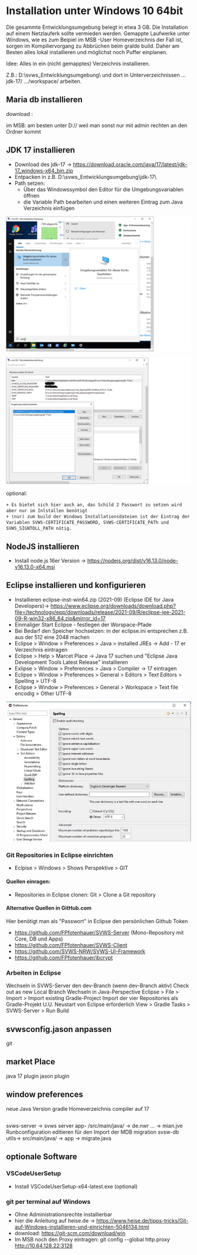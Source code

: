 # Installation unter Windows 10 64bit

Die gesammte Entwicklungsumgebung belegt in etwa 3 GB. Die Installation auf einem Netzlauferk sollte vermieden werden. Gemappte Laufwerke unter Windows, wie es zum Beipiel im MSB -User Homeverzeichnis der Fall ist, sorgen im Kompiliervorgang zu Abbrüchen beim gralde build. Daher am Besten alles lokal installieren und möglichst noch Puffer einplanen. 

Idee: Alles in ein (nicht gemapptes) Verzeichnis installieren.

Z.B.: D:\svws_Entwicklungsumgebung\ und dort in Unterverzeichnissen ... jdk-17/ .../workspace/ arbeiten.

## Maria db installieren

download : 

im MSB: am besten unter D:// weil man sonst nur mit admin rechten an den Ordner kommt


## JDK 17 installieren

+ Download des jdk-17 -> https://download.oracle.com/java/17/latest/jdk-17_windows-x64_bin.zip
+ Entpacken in z.B. D:\svws_Entwicklungsumgebung\jdk-17\
+ Path setzen: 
    + Über das Windowssymbol den Editor für die Umgebungsvariablen öffnen 
    + die Variable Path bearbeiten und einen weiteren Eintrag zum Java Verzeichnis einfügen

![Umgebungsvariablen setzen](Entwicklungsumgebungen/Eclipse-Windows/graphics/Umgebungsvariablen_setzen_1.png)

![Umgebungsvariablen setzen](Entwicklungsumgebungen/Eclipse-Windows/graphics/Umgebungsvariablen_setzen_2.png)

optional:

    + Es bietet sich hier auch an, das Schild 2 Passwort zu setzen wird aber nur im Inlstallen benötigt
    + (nur) zum build der Windows Installationsdateien ist der Eintrag der Variablen SVWS-CERTIFICATE_PASSWORD, SVWS-CERTIFICATE_PATh und SVWS_SIGNTOLL_PATH nötig. 

## NodeJS installieren 

+ Install node.js 16er Version -> https://nodejs.org/dist/v16.13.0/node-v16.13.0-x64.msi

## Eclipse installieren und konfigurieren

+ Installieren eclipse-inst-win64.zip (2021-09) (Eclipse IDE for Java Developers)-> https://www.eclipse.org/downloads/download.php?file=/technology/epp/downloads/release/2021-09/R/eclipse-jee-2021-09-R-win32-x86_64.zip&mirror_id=17
+ Einmaliger Start Eclipse - festlegen der Worspace-Pfade
+ Bei Bedarf den Speicher hochsetzen: in der eclipse.ini entsprechen z.B. aus der 512 eine 2048 machen
+ Eclipse > Window > Preferences > Java > installed JREs -> Add - 17 er Verzeichnis eintragen
+ Eclipse > Help > Marcet Place -> Java 17 suchen und "Eclipse Java Development Tools Latest Release" installieren
+ Exlipse > Window > Preferences > Java > Compiler -> 17 eintragen
+ Eclipse > Window > Preferences > General > Editors > Text Editors > Spelling > UTF-8
+ Eclipse > Window > Preferences > General > Workspace > Text file encodig > Other UTF-8

![Eclipse-UTF8_Settings](Entwicklungsumgebungen/Eclipse-Windows/graphics/Eclipse-UTF8-Setting.jpg)

### Git Repositories in Eclipse einrichten 

+ Eclpise > Windows > Shows Perspektive > GIT

#### Quellen einragen:

+ Repositories in Eclipse clonen: Git > Clone a Git repository

#### Alternative Quellen in GitHub.com
Hier benötigt man als "Passwort" in Eclipse den persönlichen Github Token 
+ https://github.com/FPfotenhauer/SVWS-Server (Mono-Repository mit Core, DB und Apps)
+ https://github.com/FPfotenhauer/SVWS-Client
+ https://github.com/SVWS-NRW/SVWS-UI-Framework
+ https://github.com/FPfotenhauer/jbcrypt

### Arbeiten in Eclipse

Wechseln in SVWS-Server den dev-Branch (wenn dev-Branch aktiv)
Check out as new Local Branch
Wechseln in Java-Perspective
Eclipse > File > Import > Import existing Gradle-Project
Import der vier Repositories als Gradle-Projekt
U.U. Neustart von Eclipse erforderlich
View > Gradle Tasks > SVWS-Server > Run Build


## svwsconfig.jason anpassen
git

## market Place
java 17 plugin
jason plugin

## window preferences 

neue Java Version
gradle Homeverzeichnis
compiler auf 17 

##
svws-server -> svws server app- /src/main/java/ -> de.nwr ... -> mian.jve
Runbconfiguration editieren für den Import der MDB
migration svsw-db utils-> src/main/java/ -> app -> migrate.java


## optionale Software 

### VSCodeUserSetup
+ Install VSCodeUserSetup-x64-latest.exe (optional)

### git per terminal auf Windows 

+ Ohne Administrationsrechte installierbar
+ hier die Anleitung auf heise.de -> https://www.heise.de/tipps-tricks/Git-auf-Windows-installieren-und-einrichten-5046134.html
+ download:  https://git-scm.com/download/win
+ Im MSB noch den Proxy eintragen: git config --global http.proxy http://10.64.128.22:3128

